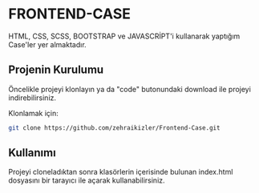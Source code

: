 # FRONTEND-CASE

HTML, CSS, SCSS, BOOTSTRAP ve JAVASCRİPT'i kullanarak yaptığım Case'ler yer almaktadır.

## Projenin Kurulumu

Öncelikle projeyi klonlayın ya da "code" butonundaki download ile projeyi indirebilirsiniz.

Klonlamak için:

```bash
git clone https://github.com/zehraikizler/Frontend-Case.git
```

## Kullanımı

Projeyi cloneladıktan sonra klasörlerin içerisinde bulunan index.html dosyasını bir tarayıcı ile açarak kullanabilirsiniz.
